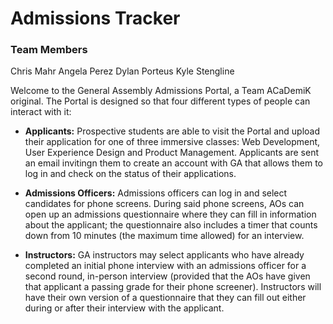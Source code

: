 # Admissions Tracker

### Team Members

Chris Mahr
Angela Perez
Dylan Porteus
Kyle Stengline

Welcome to the General Assembly Admissions Portal, a Team ACaDemiK original. The Portal is designed
so that four different types of people can interact with it:

* **Applicants:** Prospective students are able to visit the Portal and upload their application for
one of three immersive classes: Web Development, User Experience Design and Product Management. Applicants 
are sent an email invitingn them to create an account with GA that allows them to log in and check on the 
status of their applications.

* **Admissions Officers:** Admissions officers can log in and select candidates for phone screens. During 
said phone screens, AOs can open up an admissions questionnaire where they can fill in information about the
applicant; the questionnaire also includes a timer that counts down from 10 minutes (the maximum time allowed) 
for an interview.

* **Instructors:** GA instructors may select applicants who have already completed an initial phone interview 
with an admissions officer for a second round, in-person interview (provided that the AOs have given that 
applicant a passing grade for their phone screener). Instructors will have their own version of a questionnaire 
that they can fill out either during or after their interview with the applicant.